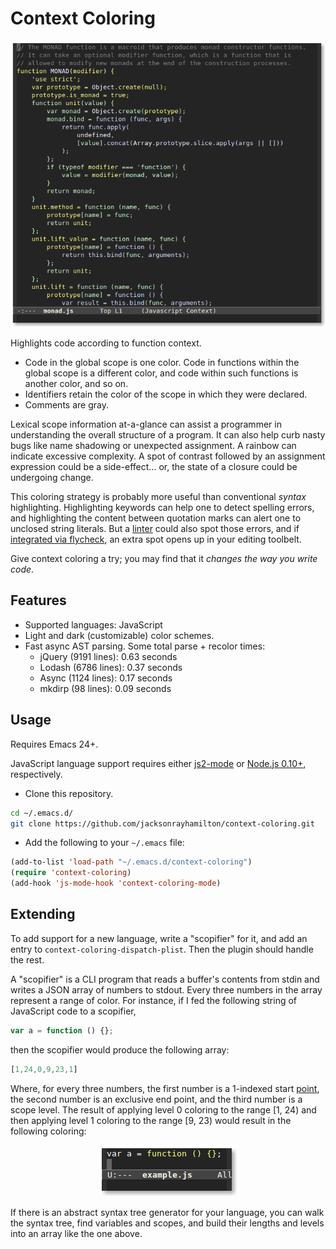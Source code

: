 # Context Coloring

<p align="center">
  <img alt="Screenshot of JavaScript code highlighted by context." src="screenshot.png" title="Screenshot">
</p>

Highlights code according to function context.

- Code in the global scope is one color. Code in functions within the global
  scope is a different color, and code within such functions is another color,
  and so on.
- Identifiers retain the color of the scope in which they were declared.
- Comments are gray.

Lexical scope information at-a-glance can assist a programmer in understanding
the overall structure of a program. It can also help curb nasty bugs like name
shadowing or unexpected assignment. A rainbow can indicate excessive
complexity. A spot of contrast followed by an assignment expression could be a
side-effect... or, the state of a closure could be undergoing change.

This coloring strategy is probably more useful than conventional *syntax*
highlighting. Highlighting keywords can help one to detect spelling errors, and
highlighting the content between quotation marks can alert one to unclosed
string literals. But a [linter][] could also spot those errors, and if
[integrated via flycheck][integration], an extra spot opens up in your editing
toolbelt.

Give context coloring a try; you may find that it *changes the way you write
code*.

## Features

- Supported languages: JavaScript
- Light and dark (customizable) color schemes.
- Fast async AST parsing. Some total parse + recolor times:
  - jQuery (9191 lines): 0.63 seconds
  - Lodash (6786 lines): 0.37 seconds
  - Async (1124 lines): 0.17 seconds
  - mkdirp (98 lines): 0.09 seconds

## Usage

Requires Emacs 24+.

JavaScript language support requires either [js2-mode][] or
[Node.js 0.10+][node], respectively.

- Clone this repository.

```bash
cd ~/.emacs.d/
git clone https://github.com/jacksonrayhamilton/context-coloring.git
```

- Add the following to your `~/.emacs` file:

```lisp
(add-to-list 'load-path "~/.emacs.d/context-coloring")
(require 'context-coloring)
(add-hook 'js-mode-hook 'context-coloring-mode)
```

## Extending

To add support for a new language, write a "scopifier" for it, and add an entry
to `context-coloring-dispatch-plist`. Then the plugin should handle the rest.

A "scopifier" is a CLI program that reads a buffer's contents from stdin and
writes a JSON array of numbers to stdout. Every three numbers in the array
represent a range of color. For instance, if I fed the following string of
JavaScript code to a scopifier,

```js
var a = function () {};
```

then the scopifier would produce the following array:

```js
[1,24,0,9,23,1]
```

Where, for every three numbers, the first number is a 1-indexed start [point][],
the second number is an exclusive end point, and the third number is a scope
level. The result of applying level 0 coloring to the range &#91;1, 24) and then
applying level 1 coloring to the range &#91;9, 23) would result in the following
coloring:

<p align="center">
  <img alt="Screenshot of ranges &#91;1, 24) and &#91;9, 23)." src="scopifier-example.png" title="Screenshot">
</p>

If there is an abstract syntax tree generator for your language, you can walk
the syntax tree, find variables and scopes, and build their lengths and levels
into an array like the one above.

[linter]: https://github.com/jacksonrayhamilton/jslinted
[integration]: https://github.com/jacksonrayhamilton/jslinted#emacs-integration
[point]: http://www.gnu.org/software/emacs/manual/html_node/elisp/Point.html
[js2-mode]: https://github.com/mooz/js2-mode
[node]: http://nodejs.org/download/
[load path]: https://www.gnu.org/software/emacs/manual/html_node/emacs/Lisp-Libraries.html
